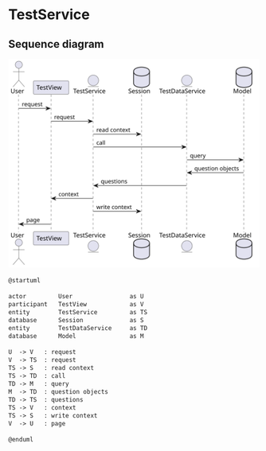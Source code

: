 # TestService

## Sequence diagram

![Sequence Diagram](img/test_service_seqdiag.svg)

```plantuml
@startuml

actor         User                as U
participant   TestView            as V
entity        TestService         as TS
database      Session             as S
entity        TestDataService     as TD
database      Model               as M

U  -> V   : request
V  -> TS  : request
TS -> S   : read context
TS -> TD  : call
TD -> M   : query
M  -> TD  : question objects
TD -> TS  : questions
TS -> V   : context
TS -> S   : write context
V  -> U   : page

@enduml
```